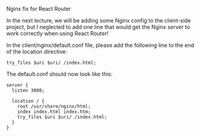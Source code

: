 Nginx fix for React Router

In the next lecture, we will be adding some Nginx config to the client-side project, but I neglected to add one line that would get the Nginx server to work correctly when using React Router!

In the client/nginx/default.conf file, please add the following line to the end of the location directive:

    try_files $uri $uri/ /index.html;

The default.conf should now look like this:

    server {
      listen 3000;
     
      location / {
        root /usr/share/nginx/html;
        index index.html index.htm;
        try_files $uri $uri/ /index.html;
      }
    }